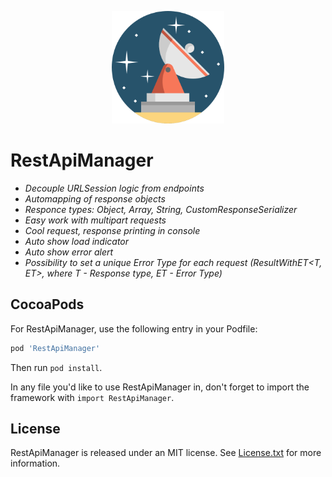  <p align="center">  
 <img src="https://github.com/Panevnyk/RestApiManager/blob/master/Images/satellite-dish.png?raw=true" width="180"> 
 </p>
 
 # RestApiManager
 - *Decouple URLSession logic from endpoints*
 - *Automapping of response objects*
 - *Responce types: Object, Array, String, CustomResponseSerializer*
 - *Easy work with multipart requests*
 - *Cool request, response printing in console*
 - *Auto show load indicator*
 - *Auto show error alert*
 - *Possibility to set a unique Error Type for each request (ResultWithET<T, ET>, where T - Response type, ET - Error Type)*
 
 ## CocoaPods
 
 For RestApiManager, use the following entry in your Podfile:
 
 ```rb
 pod 'RestApiManager'
 ```
 
 Then run `pod install`.
 
 In any file you'd like to use RestApiManager in, don't forget to
 import the framework with `import RestApiManager`.
 
 ## License
 
 RestApiManager is released under an MIT license. See [License.txt](License.txt) for more information.
